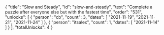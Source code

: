 {
  "title": "Slow and Steady",
  "id": "slow-and-steady",
  "text": "Complete a puzzle after everyone else but with the fastest time",
  "order": "531",
  "unlocks": [
    {
      "person": "cb",
      "count": 3,
      "dates": [
        "2021-11-19",
        "2021-11-21",
        "2021-11-24"
      ]
    },
    {
      "person": "itsalex",
      "count": 1,
      "dates": [
        "2021-11-14"
      ]
    }
  ],
  "totalUnlocks": 4
}